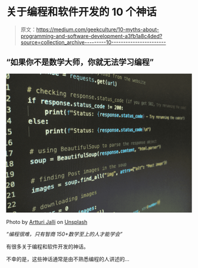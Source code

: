# 关于编程和软件开发的 10 个神话

> 原文：<https://medium.com/geekculture/10-myths-about-programming-and-software-development-a3fb1a8c4ded?source=collection_archive---------10----------------------->

## “如果你不是数学大师，你就无法学习编程”

![](img/2b110a87109e44000420eabff560d52a.png)

Photo by [Artturi Jalli](https://unsplash.com/@artturijalli?utm_source=medium&utm_medium=referral) on [Unsplash](https://unsplash.com?utm_source=medium&utm_medium=referral)

*“编程很难，只有智商 150+数学至上的人才能学会”*

有很多关于编程和软件开发的神话。

不幸的是，这些神话通常是由不熟悉编程的人讲述的…
